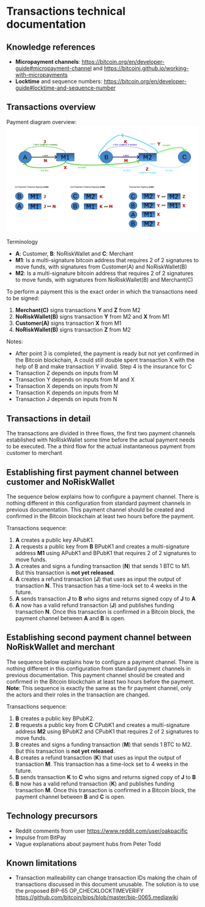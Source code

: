 
Transactions technical documentation
====================================

Knowledge references
--------------------

- **Micropayment channels**: https://bitcoin.org/en/developer-guide#micropayment-channel and https://bitcoinj.github.io/working-with-micropayments
- **Locktime** and sequence numbers: https://bitcoin.org/en/developer-guide#locktime-and-sequence-number


Transactions overview
---------------------
Payment diagram overview:
![alt text](images/diagrams/transactions.jpg "Payment diagram")

Terminology
- **A**: Customer, **B**: NoRiskWallet and **C**: Merchant
- **M1**: Is a multi-signature bitcoin address that requires 2 of 2 signatures to move funds, with signatures from Customer(A) and NoRiskWallet(B)
- **M2**: Is a multi-signature bitcoin address that requires 2 of 2 signatures to move funds, with signatures from NoRiskWallet(B) and Merchant(C)

To perform a payment this is the exact order in which the transactions need to be signed:

1. **Merchant(C)** signs transactions **Y** and **Z** from M2
2. **NoRiskWallet(B)** signs transaction **Y** from M2 and **X** from M1
3. **Customer(A)** signs transaction **X** from M1
4. **NoRiskWallet(B)** signs transaction **Z** from M2

Notes:

- After point 3 is completed, the payment is ready but not yet confirmed in the Bitcoin blockchain, A could still double spent transaction X with the help of B and make transaction Y invalid. Step 4 is the insurance for C
- Transaction Z depends on inputs from M
- Transaction Y depends on inputs from M and X
- Transaction X depends on inputs from N
- Transaction K depends on inputs from M
- Transaction J depends on inputs from N


Transactions in detail
----------------------

The transactions are divided in three flows, the first two payment channels established with NoRiskWallet some time before the actual payment needs to be executed. The a third flow for the actual instantaneous payment from customer to merchant

Establishing first payment channel between customer and NoRiskWallet
--------------------------------------------------------------------

The sequence below explains how to configure a payment channel. There is nothing different in this configuration from standard payment channels in previous documentation.
This payment channel should be created and confirmed in the Bitcoin blockchain at least two hours before the payment.

Transactions sequence:

1. **A** creates a public key APubK1.
2. **A** requests a public key from **B** BPubK1 and creates a multi-signature address **M1** using APubK1 and BPubK1 that requires 2 of 2 signatures to move funds.
3. **A** creates and signs a funding transaction (**N**) that sends 1 BTC to M1. But this transaction is **not yet released**.
4. **A** creates a refund transaction (**J**) that uses as input the output of transaction **N**. This transaction has a time-lock set to 4 weeks in the future.
5. **A** sends transaction **J** to **B** who signs and returns signed copy of **J** to **A**
6. **A** now has a valid refund transaction (**J**) and publishes funding transaction **N**. Once this transaction is confirmed in a Bitcoin block, the payment channel between **A** and **B** is open.

Establishing second payment channel between NoRiskWallet and merchant
---------------------------------------------------------------------

The sequence below explains how to configure a payment channel. There is nothing different in this configuration from standard payment channels in previous documentation.
This payment channel should be created and confirmed in the Bitcoin blockchain at least two hours before the payment.
**Note**: This sequence is exactly the same as the fir payment channel, only the actors and their roles in the transaction are changed.

Transactions sequence:

1. **B** creates a public key BPubK2.
2. **B** requests a public key from **C** CPubK1 and creates a multi-signature address **M2** using BPubK2 and CPubK1 that requires 2 of 2 signatures to move funds.
3. **B** creates and signs a funding transaction (**M**) that sends 1 BTC to M2. But this transaction is **not yet released**.
4. **B** creates a refund transaction (**K**) that uses as input the output of transaction **M**. This transaction has a time-lock set to 4 weeks in the future.
5. **B** sends transaction **K** to **C** who signs and returns signed copy of **J** to **B**
6. **B** now has a valid refund transaction (**K**) and publishes funding transaction **M**. Once this transaction is confirmed in a Bitcoin block, the payment channel between **B** and **C** is open.

Technology precursors
---------------------

- Reddit comments from user https://www.reddit.com/user/oakpacific
- Impulse from BitPay
- Vague explanations about payment hubs from Peter Todd


Known limitations
-----------------

- Transaction malleability can change transaction IDs making the chain of transactions discussed in this document unusable. The solution is to use the proposed BIP-65 OP_CHECKLOCKTIMEVERIFY https://github.com/bitcoin/bips/blob/master/bip-0065.mediawiki